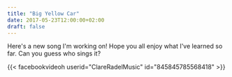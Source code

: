 ```yaml
---
title: "Big Yellow Car"
date: 2017-05-23T12:00:00+02:00
draft: false
---
```


Here's a new song I'm working on! Hope you all enjoy what I've learned so far. Can you guess who sings it?

{{< facebookvideoh userid="ClareRadelMusic" id="845845785568418" >}}